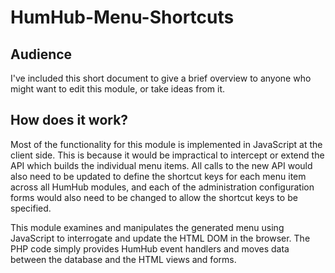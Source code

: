 # HumHub-Menu-Shortcuts

## Audience

I've included this short document to give a brief overview to anyone who might want to edit this module, or take ideas from it.

## How does it work?

Most of the functionality for this module is implemented in JavaScript at the client side. This is because it would be impractical to intercept or extend the API which builds the individual menu items. All calls to the new API would also need to be updated to define the shortcut keys for each menu item across all HumHub modules, and each of the administration configuration forms would also need to be changed to allow the shortcut keys to be specified.

This module examines and manipulates the generated menu using JavaScript to interrogate and update the HTML DOM in the browser. The PHP code simply provides HumHub event handlers and moves data between the database and the HTML views and forms.   
